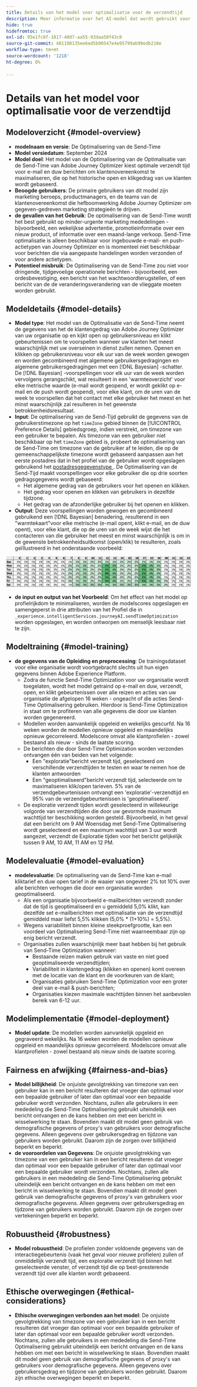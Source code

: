 ```yaml
---
title: Details van het model voor optimalisatie voor de verzendtijd
description: Meer informatie over het AI-model dat wordt gebruikt voor Send-Time Optimization in Adobe Journey Optimizer.
hide: true
hidefromtoc: true
exl-id: 95e1fc8f-1817-40d7-aa55-93daa50f43c0
source-git-commit: 481108135ee6ed5b90547e4e95799ab99edb210e
workflow-type: tm+mt
source-wordcount: '1218'
ht-degree: 0%

---
```


# Details van het model voor optimalisatie voor de verzendtijd

## Modeloverzicht {#model-overview}

* **modelnaam en versie**: De Optimalisering van de Send-Time
* **Model versiedatum**: September 2024
* **Model doel**: Het model van de Optimalisering van de Optimalisatie van de Send-Time van Adobe Journey Optimizer kiest optimale verzendt tijd voor e-mail en duw berichten om klantenovereenkomst te maximaliseren, die op het historische open en klikgedrag van uw klanten wordt gebaseerd.
* **Beoogde gebruikers**: De primaire gebruikers van dit model zijn marketing beroeps, productmanagers, en de teams van de klantenovereenkomst die hefboomwerking Adobe Journey Optimizer om gegeven-gedreven marketing strategieën te drijven.
* **de gevallen van het Gebruik**: De optimalisering van de Send-Time wordt het best gebruikt op minder-urgente marketing mededelingen - bijvoorbeeld, een wekelijkse advertentie, promotieinformatie over een nieuw product, of informatie over een maand-lange verkoop. Send-Time optimalisatie is alleen beschikbaar voor ingebouwde e-mail- en push-actietypen van Journey Optimizer en is momenteel niet beschikbaar voor berichten die via aangepaste handelingen worden verzonden of voor andere actietypen.
* **Potentieel misbruik**: De Optimalisering van de Send-Time zou niet voor dringende, tijdgevoelige operationele berichten - bijvoorbeeld, een ordesbevestiging, een bericht van het wachtwoordterugstellen, of een bericht van de de veranderingsverandering van de vlieggate moeten worden gebruikt.

## Modeldetails {#model-details}

* **Model type**: Het model van de Optimalisatie van de Send-Time neemt de gegevens van het de klantengedrag van Adobe Journey Optimizer van uw organisatie op en kijkt open op gebruikersniveau en klikt gebeurtenissen om te voorspellen wanneer uw klanten het meest waarschijnlijk met uw overseinen in dienst zullen nemen. Openen en klikken op gebruikersniveau voor elk uur van de week worden gewogen en worden gecombineerd met algemene gebruikersgedragingen en algemene gebruikersgedragingen met een [!DNL Bayesian] -schatter. De [!DNL Bayesian] -voorspellingen voor elk uur van de week worden vervolgens gerangschikt, wat resulteert in een &#39;warmteoverzicht&#39; voor elke metrische waarde (e-mail wordt geopend, er wordt geklikt op e-mail en de push wordt geopend), voor elke klant, om de uren van de week te voorspellen dat het contact met elke gebruiker het meest en het minst waarschijnlijk zal resulteren in het gewenste betrokkenheidsresultaat.
* **Input**: De optimalisering van de Send-Tijd gebruikt de gegevens van de gebruikerstimezone op het `timeZone` gebied binnen de [!UICONTROL Preference Details] gebiedsgroep, indien verstrekt, om timezone van een gebruiker te bepalen. Als timezone van een gebruiker niet beschikbaar op het `timeZone` gebied is, probeert de optimalisering van de Send-Time om timezone van de gebruiker af te leiden, die op de gemeenschappelijkste timezone wordt gebaseerd aanpassen aan het eerste postadres dat in het profiel van de gebruiker wordt opgeslagen gebruikend het [ postadresgegevenstype ](../../../xdm/data-types/postal-address.md). De Optimalisering van de Send-Tijd maakt voorspellingen voor elke gebruiker die op drie soorten gedragsgegevens wordt gebaseerd:
   * Het algemene gedrag van de gebruikers voor het openen en klikken.
   * Het gedrag voor openen en klikken van gebruikers in dezelfde tijdzone.
   * Het gedrag van de afzonderlijke gebruiker bij het openen en klikken.
* **Output**: Deze voorspellingen worden gewogen en gecombineerd gebruikend een [!DNL Bayesian] benadering, resulterend in een &quot;warmtekaart&quot;voor elke metrische (e-mail opent, klikt e-mail, en de duw opent), voor elke klant, die op de uren van de week wijst die het contacteren van die gebruiker het meest en minst waarschijnlijk is om in de gewenste betrokkenheidsuitkomst (open/klik) te resulteren, zoals geïllustreerd in het onderstaande voorbeeld:

![ Send-Time de warmtekaart van de Optimalisering.](../../images/models/send-time-optimization.png)

* **de input en output van het Voorbeeld**: Om het effect van het model op profielrijkdom te minimaliseren, worden de modelscores opgeslagen en samengeperst in drie attributen van het Profiel die in `_experience.intelligentServices.journeyAI.sendTimeOptimization` worden opgeslagen, en worden ontworpen om menselijk leesbaar niet te zijn.

## Modeltraining {#model-training}

* **de gegevens van de Opleiding en preprocessing**: De trainingsdataset voor elke organisatie wordt voortgebracht slechts uit hun eigen gegevens binnen Adobe Experience Platform.
   * Zodra de functie Send-Time Optimization voor uw organisatie wordt toegelaten, wordt het model getraind op e-mail en duw, verzendt, open, en klikt gebeurtenissen over alle reizen en acties van uw organisatie de afgelopen 16 weken - ongeacht of die acties Send-Time Optimalisering gebruiken. Hierdoor is Send-Time Optimization in staat om te profiteren van alle gegevens die door uw klanten worden gegenereerd.
   * Modellen worden aanvankelijk opgeleid en wekelijks gescurfd. Na 16 weken worden de modellen opnieuw opgeleid en maandelijks opnieuw gecorreleerd. Modelscore omvat alle klantprofielen - zowel bestaand als nieuw - sinds de laatste scoring.
   * De berichten die door Send-Time Optimization worden verzonden ontvangen één van beiden van het volgende:
      * Een &quot;exploratie&quot;bericht verzendt tijd, geselecteerd om verschillende verzendtijden te testen en waar te nemen hoe de klanten antwoorden
      * Een &quot;geoptimaliseerd&quot;bericht verzendt tijd, selecteerde om te maximaliseren klik/open tarieven. 5% van de verzendgebeurtenissen ontvangt een &#39;exploratie&#39;-verzendtijd en 95% van de verzendgebeurtenissen is &#39;geoptimaliseerd&#39;.
   * De exploratie verzendt tijden wordt geselecteerd in willekeurige volgorde van verzendtijden die door uw gevormde maximum wachttijd ter beschikking worden gesteld. Bijvoorbeeld, in het geval dat een bericht om 9 AM Woensdag met Send-Time Optimalisering wordt geselecteerd en een maximum wachttijd van 3 uur wordt aangezet, verzendt de Exploratie tijden voor het bericht gelijkelijk tussen 9 AM, 10 AM, 11 AM en 12 PM.

## Modelevaluatie {#model-evaluation}

* **modelevaluatie**: De optimalisering van de Send-Time kan e-mail kliktarief en duw open tarief in de waaier van ongeveer 2% tot 10% over alle berichten verhogen die door een organisatie worden geoptimaliseerd.
   * Als een organisatie bijvoorbeeld e-mailberichten verzendt zonder dat de tijd is geoptimaliseerd en u gemiddeld 5,0% klikt, kan dezelfde set e-mailberichten met optimalisatie van de verzendtijd gemiddeld maar liefst 5,5% klikken (5,0% * (1+10%) = 5,5%).
   * Wegens variabiliteit binnen kleine steekproefgrootte, kan een voordeel van Optimalisering Send-Time niet waarneembaar zijn op enig bericht verzendt.
   * Organisaties zullen waarschijnlijk meer baat hebben bij het gebruik van Send-Time Optimization wanneer:
      * Bestaande reizen maken gebruik van vaste en niet goed geoptimaliseerde verzendtijden;
      * Variabiliteit in klantengedrag (klikken en openen) komt overeen met de locatie van de klant en de voorkeuren van de klant;
      * Organisaties gebruiken Send-Time Optimization voor een groter deel van e-mail &amp; push-berichten;
      * Organisaties kiezen maximale wachttijden binnen het aanbevolen bereik van 6-12 uur.

## Modelimplementatie {#model-deployment}

* **Model update**: De modellen worden aanvankelijk opgeleid en gegraveerd wekelijks. Na 16 weken worden de modellen opnieuw opgeleid en maandelijks opnieuw gecorreleerd. Modelscore omvat alle klantprofielen - zowel bestaand als nieuw sinds de laatste scoring.

## Fairness en afwijking {#fairness-and-bias}

* **Model billijkheid**: De onjuiste gevolgtrekking van timezone van een gebruiker kan in een bericht resulteren dat vroeger dan optimaal voor een bepaalde gebruiker of later dan optimaal voor een bepaalde gebruiker wordt verzonden. Nochtans, zullen alle gebruikers in een mededeling die Send-Time Optimalisering gebruikt uiteindelijk een bericht ontvangen en de kans hebben om met een bericht in wisselwerking te staan. Bovendien maakt dit model geen gebruik van demografische gegevens of proxy&#39;s van gebruikers voor demografische gegevens. Alleen gegevens over gebruikersgedrag en tijdzone van gebruikers worden gebruikt. Daarom zijn de zorgen over billijkheid beperkt en beperkt.
* **de vooroordelen van Gegevens**: De onjuiste gevolgtrekking van timezone van een gebruiker kan in een bericht resulteren dat vroeger dan optimaal voor een bepaalde gebruiker of later dan optimaal voor een bepaalde gebruiker wordt verzonden. Nochtans, zullen alle gebruikers in een mededeling die Send-Time Optimalisering gebruikt uiteindelijk een bericht ontvangen en de kans hebben om met een bericht in wisselwerking te staan. Bovendien maakt dit model geen gebruik van demografische gegevens of proxy&#39;s van gebruikers voor demografische gegevens. Alleen gegevens over gebruikersgedrag en tijdzone van gebruikers worden gebruikt. Daarom zijn de zorgen over vertekeningen beperkt en beperkt.

## Robuustheid {#robustness}

* **Model robuustheid**: De profielen zonder voldoende gegevens van de interactiegebeurtenis (vaak het geval voor nieuwe profielen) zullen of onmiddellijk verzendt tijd, een exploratie verzendt tijd binnen het geselecteerde venster, of verzendt tijd die op best-presterende verzendt tijd over alle klanten wordt gebaseerd.

## Ethische overwegingen {#ethical-considerations}

* **Ethische overwegingen verbonden aan het model**: De onjuiste gevolgtrekking van timezone van een gebruiker kan in een bericht resulteren dat vroeger dan optimaal voor een bepaalde gebruiker of later dan optimaal voor een bepaalde gebruiker wordt verzonden. Nochtans, zullen alle gebruikers in een mededeling die Send-Time Optimalisering gebruikt uiteindelijk een bericht ontvangen en de kans hebben om met een bericht in wisselwerking te staan. Bovendien maakt dit model geen gebruik van demografische gegevens of proxy&#39;s van gebruikers voor demografische gegevens. Alleen gegevens over gebruikersgedrag en tijdzone van gebruikers worden gebruikt. Daarom zijn ethische overwegingen beperkt en beperkt.
